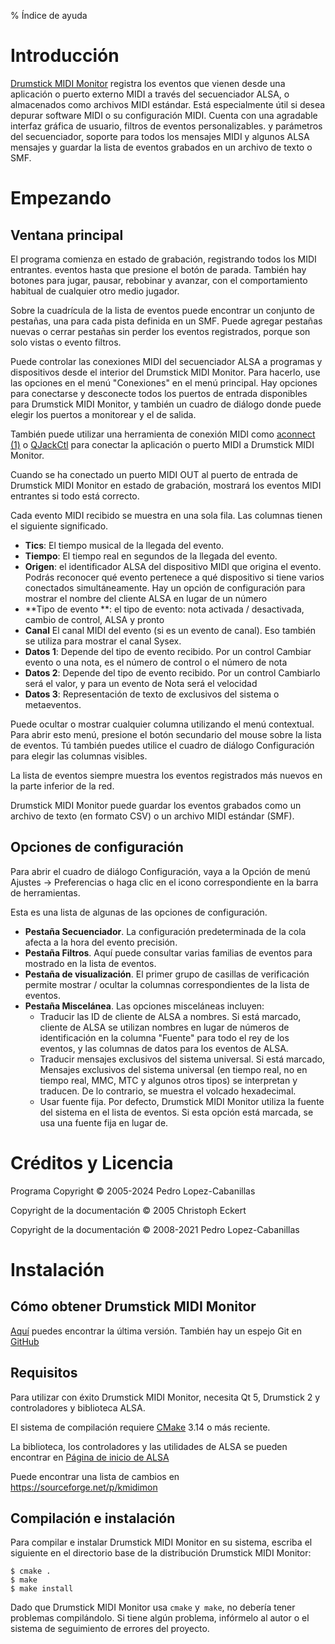 % Índice de ayuda

# Introducción

[Drumstick MIDI Monitor](https://kmidimon.sourceforge.io) registra los eventos que vienen 
desde una aplicación o puerto externo MIDI
a través del secuenciador ALSA, o almacenados como archivos MIDI estándar. Está
especialmente útil si desea depurar software MIDI o su configuración MIDI.
Cuenta con una agradable interfaz gráfica de usuario, filtros de eventos personalizables.
y parámetros del secuenciador, soporte para todos los mensajes MIDI y algunos ALSA
mensajes y guardar la lista de eventos grabados en un archivo de texto o SMF.

# Empezando

## Ventana principal

El programa comienza en estado de grabación, registrando todos los MIDI entrantes.
eventos hasta que presione el botón de parada. También hay botones para jugar,
pausar, rebobinar y avanzar, con el comportamiento habitual de cualquier otro medio
jugador.

Sobre la cuadrícula de la lista de eventos puede encontrar un conjunto de pestañas, una para cada
pista definida en un SMF. Puede agregar pestañas nuevas o cerrar pestañas sin
perder los eventos registrados, porque son solo vistas o evento
filtros.

Puede controlar las conexiones MIDI del secuenciador ALSA a programas y
dispositivos desde el interior del Drumstick MIDI Monitor. Para hacerlo, use las opciones en el menú
"Conexiones" en el menú principal. Hay opciones para conectarse y
desconecte todos los puertos de entrada disponibles para Drumstick MIDI Monitor, y también un cuadro de diálogo
donde puede elegir los puertos a monitorear y el de salida.

También puede utilizar una herramienta de conexión MIDI como
[aconnect (1)](https://linux.die.net/man/1/aconnect)
o [QJackCtl](https://qjackctl.sourceforge.io) para conectar la aplicación
o puerto MIDI a Drumstick MIDI Monitor.

Cuando se ha conectado un puerto MIDI OUT al puerto de entrada de Drumstick MIDI Monitor en
estado de grabación, mostrará los eventos MIDI entrantes si todo está
correcto.

Cada evento MIDI recibido se muestra en una sola fila. Las columnas tienen el
siguiente significado.

* **Tics**: El tiempo musical de la llegada del evento.
* **Tiempo**: El tiempo real en segundos de la llegada del evento.
* **Origen**: el identificador ALSA del dispositivo MIDI que origina el
    evento. Podrás reconocer qué evento pertenece a qué
    dispositivo si tiene varios conectados simultáneamente. Hay un
    opción de configuración para mostrar el nombre del cliente ALSA en lugar de un
    número
* **Tipo de evento **: el tipo de evento: nota activada / desactivada, cambio de control, ALSA y
    pronto
* **Canal** El canal MIDI del evento (si es un evento de canal). Eso
    también se utiliza para mostrar el canal Sysex.
* **Datos 1**: Depende del tipo de evento recibido. Por un control
    Cambiar evento o una nota, es el número de control o el número de nota
* **Datos 2**: Depende del tipo de evento recibido. Por un control
    Cambiarlo será el valor, y para un evento de Nota será el
    velocidad
* **Datos 3**: Representación de texto de exclusivos del sistema o metaeventos.

Puede ocultar o mostrar cualquier columna utilizando el menú contextual. Para abrir esto
menú, presione el botón secundario del mouse sobre la lista de eventos. Tú también puedes
utilice el cuadro de diálogo Configuración para elegir las columnas visibles.

La lista de eventos siempre muestra los eventos registrados más nuevos en la parte inferior de la
red.

Drumstick MIDI Monitor puede guardar los eventos grabados como un archivo de texto (en formato CSV) o
un archivo MIDI estándar (SMF).

## Opciones de configuración 

Para abrir el cuadro de diálogo Configuración, vaya a la Opción de menú Ajustes → Preferencias
o haga clic en el icono correspondiente en la barra de herramientas.

Esta es una lista de algunas de las opciones de configuración.

* **Pestaña Secuenciador**. La configuración predeterminada de la cola afecta a la hora del evento
    precisión.
* **Pestaña Filtros**. Aquí puede consultar varias familias de eventos para
    mostrado en la lista de eventos.
* **Pestaña de visualización**. El primer grupo de casillas de verificación permite mostrar / ocultar la
    columnas correspondientes de la lista de eventos.
* **Pestaña Miscelánea**. Las opciones misceláneas incluyen:
    + Traducir las ID de cliente de ALSA a nombres. Si está marcado, cliente de ALSA
      se utilizan nombres en lugar de números de identificación en la columna "Fuente" para
      todo el rey de los eventos, y las columnas de datos para los eventos de ALSA.
    + Traducir mensajes exclusivos del sistema universal. Si está marcado,
      Mensajes exclusivos del sistema universal (en tiempo real, no en tiempo real,
      MMC, MTC y algunos otros tipos) se interpretan y traducen.
      De lo contrario, se muestra el volcado hexadecimal.
    + Usar fuente fija. Por defecto, Drumstick MIDI Monitor utiliza la fuente del sistema en el
      lista de eventos. Si esta opción está marcada, se usa una fuente fija
      en lugar de.

# Créditos y Licencia

Programa Copyright © 2005-2024 Pedro Lopez-Cabanillas

Copyright de la documentación © 2005 Christoph Eckert

Copyright de la documentación © 2008-2021 Pedro Lopez-Cabanillas

# Instalación

## Cómo obtener Drumstick MIDI Monitor 

[Aquí](https://sourceforge.net/projects/kmidimon/files/)
puedes encontrar la última versión. También hay un espejo Git en
[GitHub](https://github.com/pedrolcl/kmidimon)

## Requisitos

Para utilizar con éxito Drumstick MIDI Monitor, necesita Qt 5, Drumstick 2
y controladores y biblioteca ALSA.

El sistema de compilación requiere [CMake](http://www.cmake.org) 3.14 o más reciente.

La biblioteca, los controladores y las utilidades de ALSA se pueden encontrar en
[Página de inicio de ALSA](http://www.alsa-project.org)

Puede encontrar una lista de cambios en https://sourceforge.net/p/kmidimon

## Compilación e instalación

Para compilar e instalar Drumstick MIDI Monitor en su sistema, escriba el
siguiente en el directorio base de la distribución Drumstick MIDI Monitor:

    $ cmake .
    $ make
    $ make install

Dado que Drumstick MIDI Monitor usa `cmake` y` make`, no debería tener problemas
compilándolo. Si tiene algún problema, infórmelo al
autor o el sistema de seguimiento de errores del proyecto.
